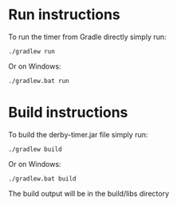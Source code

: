 # Run instructions

To run the timer from Gradle directly simply run:

```
./gradlew run
```

Or on Windows:

```
./gradlew.bat run
```

# Build instructions

To build the derby-timer.jar file simply run:

```
./gradlew build
```

Or on Windows:

```
./gradlew.bat build
```

The build output will be in the build/libs directory
